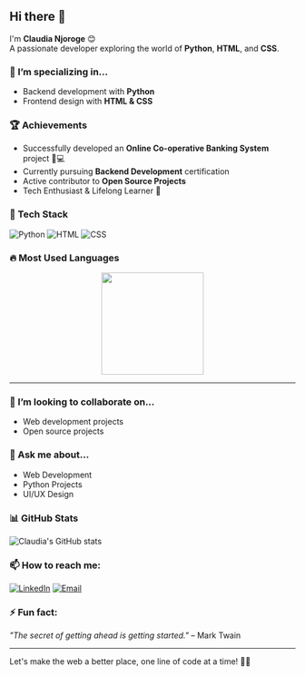 ## Hi there 👋

I'm **Claudia Njoroge** 😊  
A passionate developer exploring the world of **Python**, **HTML**, and **CSS**.

### 🌱 I’m specializing in... 
- Backend development with **Python**
- Frontend design with **HTML & CSS**

### 🏆 Achievements
- Successfully developed an **Online Co-operative Banking System** project 🏦💻
- Currently pursuing **Backend Development** certification
- Active contributor to **Open Source Projects**
- Tech Enthusiast & Lifelong Learner 🚀

### 💪 Tech Stack
![Python](https://img.shields.io/badge/Python-3776AB?style=for-the-badge&logo=python&logoColor=white)
![HTML](https://img.shields.io/badge/HTML5-E34F26?style=for-the-badge&logo=html5&logoColor=white)
![CSS](https://img.shields.io/badge/CSS3-1572B6?style=for-the-badge&logo=css3&logoColor=white)

### 🔥 Most Used Languages  
<div align="center">

<img src="https://github-readme-stats.vercel.app/api/top-langs/?username=Clauds2-cl&layout=compact&theme=gruvbox&langs_count=10" height="180px"/>

</div>  

---

### 👯 I’m looking to collaborate on...
- Web development projects
- Open source projects

### 💬 Ask me about...
- Web Development
- Python Projects
- UI/UX Design

### 📊 GitHub Stats
![Claudia's GitHub stats](https://github-readme-stats.vercel.app/api?username=Clauds2-cl&show_icons=true&theme=radical)

### 📫 How to reach me:
[![LinkedIn](https://img.shields.io/badge/LinkedIn-0A66C2?style=for-the-badge&logo=linkedin&logoColor=white)](add-your-link-here)
[![Email](https://img.shields.io/badge/Email-D14836?style=for-the-badge&logo=gmail&logoColor=white)](mailto:your-email@gmail.com)

### ⚡ Fun fact:
*"The secret of getting ahead is getting started."* – Mark Twain  

---

Let's make the web a better place, one line of code at a time! 💪🚀  
